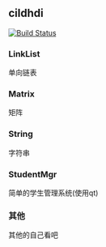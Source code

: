 ## cildhdi

[![Build Status](https://travis-ci.com/cildhdi/cildhdi.svg?branch=master)](https://travis-ci.com/cildhdi/cildhdi)



### LinkList

单向链表



### Matrix

矩阵



### String

字符串



### StudentMgr

简单的学生管理系统(使用qt)


### 其他
其他的自己看吧